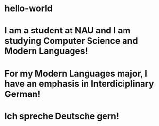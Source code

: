# hello-world
# I am a student at NAU and I am studying Computer Science and Modern Languages!
# For my Modern Languages major, I have an emphasis in Interdiciplinary German!
# Ich spreche Deutsche gern!
